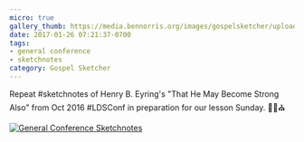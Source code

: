 ```yaml
---
micro: true
gallery_thumb: https://media.bennorris.org/images/gospelsketcher/uploads/2018/6cfbe6f4a5.jpg
date: 2017-01-26 07:21:37-0700
tags:
- general conference
- sketchnotes
category: Gospel Sketcher
---
```


Repeat #sketchnotes of Henry B. Eyring's "That He May Become Strong Also" from Oct 2016 #LDSConf in preparation for our lesson Sunday. ✍🏼⛪️

[![General Conference Sketchnotes](https://media.bennorris.org/images/gospelsketcher/uploads/2018/6cfbe6f4a5.jpg)](https://media.bennorris.org/images/gospelsketcher/uploads/2018/6cfbe6f4a5.jpg)